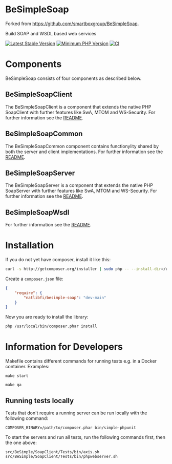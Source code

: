 # BeSimpleSoap

Forked from https://github.com/smartboxgroup/BeSimpleSoap.

Build SOAP and WSDL based web services

[![Latest Stable Version](https://img.shields.io/packagist/v/natlibfi/besimple-soap.svg?style=flat-square)](https://packagist.org/packages/natlibfi/besimple-soap)
[![Minimum PHP Version](https://img.shields.io/badge/php-~%207.4-8892BF.svg?style=flat-square)](https://php.net/)
[![CI](https://github.com/NatLibFi/BeSimpleSoap/actions/workflows/ci.yaml/badge.svg)](https://github.com/NatLibFi/BeSimpleSoap/actions/workflows/ci.yaml)

# Components

BeSimpleSoap consists of four components as described below.

## BeSimpleSoapClient

The BeSimpleSoapClient is a component that extends the native PHP SoapClient with further features like SwA, MTOM and WS-Security.
For further information see the [README](https://github.com/NatLibFi/BeSimpleSoap/blob/dev/src/BeSimple/SoapClient/README.md).

## BeSimpleSoapCommon

The BeSimpleSoapCommon component contains functionylity shared by both the server and client implementations.
For further information see the [README](https://github.com/NatLibFi/BeSimpleSoap/blob/dev/src/BeSimple/SoapCommon/README.md).


## BeSimpleSoapServer

The BeSimpleSoapServer is a component that extends the native PHP SoapServer with further features like SwA, MTOM and WS-Security.
For further information see the [README](https://github.com/NatLibFi/BeSimpleSoap/blob/dev/src/BeSimple/SoapServer/README.md).

## BeSimpleSoapWsdl

For further information see the [README](https://github.com/NatLibFi/BeSimpleSoap/blob/dev/src/BeSimple/SoapWsdl/README.md).

# Installation

If you do not yet have composer, install it like this:

```sh
curl -s http://getcomposer.org/installer | sudo php -- --install-dir=/usr/local/bin
```

Create a `composer.json` file:

```json
{
    "require": {
        "natlibfi/besimple-soap": "dev-main"
    }
}
```

Now you are ready to install the library:

```sh
php /usr/local/bin/composer.phar install
```

# Information for Developers

Makefile contains different commands for running tests e.g. in a Docker container. Examples:

`make start`

`make qa`

## Running tests locally

Tests that don't require a running server can be run locally with the following command:

`COMPOSER_BINARY=/path/to/composer.phar bin/simple-phpunit`

To start the servers and run all tests, run the following commands first, then the one above:

`src/BeSimple/SoapClient/Tests/bin/axis.sh`
`src/BeSimple/SoapClient/Tests/bin/phpwebserver.sh`
